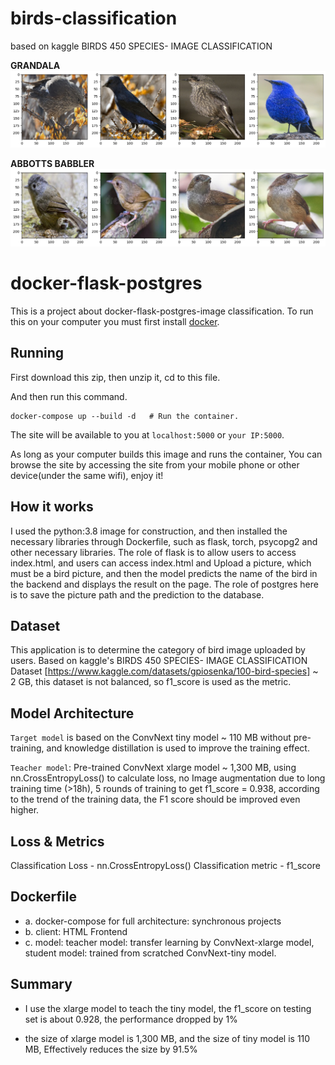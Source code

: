 # birds-classification
based on kaggle BIRDS 450 SPECIES- IMAGE CLASSIFICATION

<b>GRANDALA</b>
![alt text](https://github.com/hon20002000/birds-classification/blob/main/demo_images/GRANDALA.png "GRANDALA")

<b>ABBOTTS BABBLER</b>
![alt text](https://github.com/hon20002000/birds-classification/blob/main/demo_images/ABBOTTS%20BABBLER.png "ABBOTTS%20BABBLER")

# docker-flask-postgres

This is a project about docker-flask-postgres-image classification. To run this on your computer you must first install [docker](https://docs.docker.com/engine/installation/).

## Running

First download this zip, then unzip it, cd to this file.

And then run this command.

```
docker-compose up --build -d   # Run the container.
```

The site will be available to you at `localhost:5000` or `your IP:5000`.

As long as your computer builds this image and runs the container, You can browse the site by accessing the site from your mobile phone or other device(under the same wifi), enjoy it!

## How it works

I used the python:3.8 image for construction, and then installed the necessary libraries through Dockerfile, such as flask, torch, psycopg2 and other necessary libraries. The role of flask is to allow users to access index.html, and users can access index.html and Upload a picture, which must be a bird picture, and then the model predicts the name of the bird in the backend and displays the result on the page. The role of postgres here is to save the picture path and the prediction to the database.

## Dataset

This application is to determine the category of bird image uploaded by users. Based on kaggle's BIRDS 450 SPECIES- IMAGE CLASSIFICATION Dataset [https://www.kaggle.com/datasets/gpiosenka/100-bird-species] ~ 2 GB, this dataset is not balanced, so f1_score is used as the metric.


## Model Architecture

`Target model` is based on the ConvNext tiny model ~ 110 MB without pre-training, and knowledge distillation is used to improve the training effect.

`Teacher model`: Pre-trained ConvNext xlarge model ~ 1,300 MB, using nn.CrossEntropyLoss() to calculate loss, no Image augmentation due to long training time (>18h), 5 rounds of training to get f1_score = 0.938, according to the trend of the training data, the F1 score should be improved even higher.

## Loss & Metrics

Classification Loss - nn.CrossEntropyLoss()
Classification metric - f1_score

## Dockerfile

- a. docker-compose for full architecture: synchronous projects
- b. client: HTML Frontend
- c. model: teacher model: transfer learning by ConvNext-xlarge model, student model: trained from scratched ConvNext-tiny model.

## Summary

- I use the xlarge model to teach the tiny model, the f1_score on testing set is about 0.928, the performance dropped by 1%

- the size of xlarge model is 1,300 MB, and the size of tiny model is 110 MB, Effectively reduces the size by 91.5%
